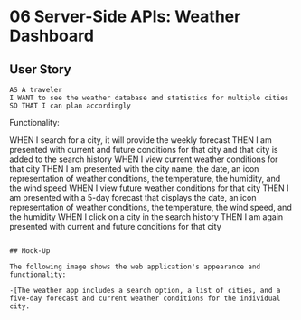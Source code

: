 # 06 Server-Side APIs: Weather Dashboard


## User Story

```
AS A traveler
I WANT to see the weather database and statistics for multiple cities
SO THAT I can plan accordingly
```

Functionality:

WHEN I search for a city, it will provide the weekly forecast 
THEN I am presented with current and future conditions for that city and that city is added to the search history
WHEN I view current weather conditions for that city
THEN I am presented with the city name, the date, an icon representation of weather conditions, the temperature, the humidity, and the wind speed
WHEN I view future weather conditions for that city
THEN I am presented with a 5-day forecast that displays the date, an icon representation of weather conditions, the temperature, the wind speed, and the humidity
WHEN I click on a city in the search history
THEN I am again presented with current and future conditions for that city
```

## Mock-Up

The following image shows the web application's appearance and functionality:

-[The weather app includes a search option, a list of cities, and a five-day forecast and current weather conditions for the individual city.

